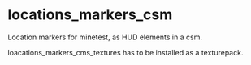 # locations_markers_csm
Location markers for minetest, as HUD elements in a csm.

loacations_markers_cms_textures has to be installed as a texturepack.
